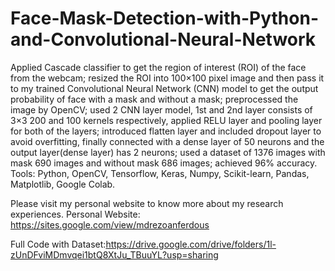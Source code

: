 # Face-Mask-Detection-with-Python-and-Convolutional-Neural-Network

Applied Cascade classifier to get the region of interest (ROI) of the face from the webcam; resized the ROI into 100×100 pixel image and then pass it to my trained Convolutional Neural Network (CNN) model to get the output probability of face with a mask and without a mask; preprocessed the image by OpenCV; used 2 CNN layer model, 1st and 2nd layer consists of 3×3 200 and 100 kernels respectively, applied RELU layer and pooling layer for both of the layers; introduced flatten layer and included dropout layer to avoid overfitting, finally connected with a dense layer of 50 neurons and the output layer(dense layer) has 2 neurons; used a dataset of 1376 images with mask 690 images and without mask 686 images; achieved 96% accuracy.</br>
Tools: Python, OpenCV, Tensorflow, Keras, Numpy, Scikit-learn, Pandas, Matplotlib, Google Colab.</br> 

Please visit my personal website to know more about my research experiences. Personal Website: https://sites.google.com/view/mdrezoanferdous

Full Code with Dataset:https://drive.google.com/drive/folders/1l-zUnDFviMDmvqei1btQ8XtJu_TBuuYL?usp=sharing
